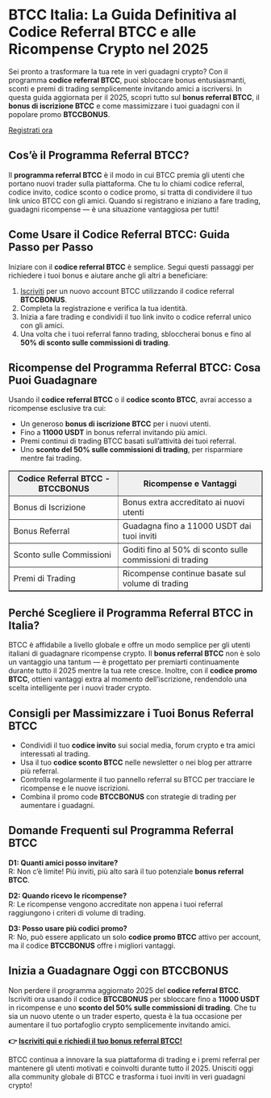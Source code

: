 
<h1>BTCC Italia: La Guida Definitiva al Codice Referral BTCC e alle Ricompense Crypto nel 2025</h1>
<p>
Sei pronto a trasformare la tua rete in veri guadagni crypto? Con il programma <strong>codice referral BTCC</strong>, puoi sbloccare bonus entusiasmanti, sconti e premi di trading semplicemente invitando amici a iscriversi. In questa guida aggiornata per il 2025, scopri tutto sul <strong>bonus referral BTCC</strong>, il <strong>bonus di iscrizione BTCC</strong> e come massimizzare i tuoi guadagni con il popolare promo <strong>BTCCBONUS</strong>.
</p>
<p><a href="https://partner.btcc.com/us/c/BTCCBONUS/9303" target="_blank">Registrati ora</a></p>

<img src="https://images.mirror-media.xyz/publication-images/mOyzTHo__cWXepjeKkd-v.png?height=500&amp;width=1000" decoding="async" data-nimg="fill" class="css-xah9so" style="position: absolute; inset: 0px; box-sizing: border-box; padding: 0px; border: none; margin: auto; display: block; width: 0px; height: 0px; min-width: 100%; max-width: 100%; min-height: 100%; max-height: 100%;">
<h2>Cos’è il Programma Referral BTCC?</h2>
<p>
Il <strong>programma referral BTCC</strong> è il modo in cui BTCC premia gli utenti che portano nuovi trader sulla piattaforma. Che tu lo chiami codice referral, codice invito, codice sconto o codice promo, si tratta di condividere il tuo link unico BTCC con gli amici. Quando si registrano e iniziano a fare trading, guadagni ricompense — è una situazione vantaggiosa per tutti!
</p>
<h2>Come Usare il Codice Referral BTCC: Guida Passo per Passo</h2>
<p>Iniziare con il <strong>codice referral BTCC</strong> è semplice. Segui questi passaggi per richiedere i tuoi bonus e aiutare anche gli altri a beneficiare:</p>
<ol>
<li><a href="https://partner.btcc.com/us/c/BTCCBONUS/9303" target="_blank" rel="noopener noreferrer">Iscriviti</a> per un nuovo account BTCC utilizzando il codice referral <strong>BTCCBONUS</strong>.</li>
<li>Completa la registrazione e verifica la tua identità.</li>
<li>Inizia a fare trading e condividi il tuo link invito o codice referral unico con gli amici.</li>
<li>Una volta che i tuoi referral fanno trading, sbloccherai bonus e fino al <strong>50% di sconto sulle commissioni di trading</strong>.</li>
</ol>
<h2>Ricompense del Programma Referral BTCC: Cosa Puoi Guadagnare</h2>
<p>Usando il <strong>codice referral BTCC</strong> o il <strong>codice sconto BTCC</strong>, avrai accesso a ricompense esclusive tra cui:</p>
<ul>
<li>Un generoso <strong>bonus di iscrizione BTCC</strong> per i nuovi utenti.</li>
<li>Fino a <strong>11000 USDT</strong> in bonus referral invitando più amici.</li>
<li>Premi continui di trading BTCC basati sull’attività dei tuoi referral.</li>
<li>Uno <strong>sconto del 50% sulle commissioni di trading</strong>, per risparmiare mentre fai trading.</li>
</ul>
<table border="1" cellpadding="8" cellspacing="0" style="border-collapse: collapse; width: 100%; max-width: 600px;">
<thead>
<tr style="background-color: #f0f0f0;">
<th>Codice Referral BTCC - BTCCBONUS</th>
<th>Ricompense e Vantaggi</th>
</tr>
</thead>
<tbody>
<tr>
<td>Bonus di Iscrizione</td>
<td>Bonus extra accreditato ai nuovi utenti</td>
</tr>
<tr>
<td>Bonus Referral</td>
<td>Guadagna fino a 11000 USDT dai tuoi inviti</td>
</tr>
<tr>
<td>Sconto sulle Commissioni</td>
<td>Goditi fino al 50% di sconto sulle commissioni di trading</td>
</tr>
<tr>
<td>Premi di Trading</td>
<td>Ricompense continue basate sul volume di trading</td>
</tr>
</tbody>
</table>
<h2>Perché Scegliere il Programma Referral BTCC in Italia?</h2>
<p>
BTCC è affidabile a livello globale e offre un modo semplice per gli utenti italiani di guadagnare ricompense crypto. Il <strong>bonus referral BTCC</strong> non è solo un vantaggio una tantum — è progettato per premiarti continuamente durante tutto il 2025 mentre la tua rete cresce. Inoltre, con il <strong>codice promo BTCC</strong>, ottieni vantaggi extra al momento dell’iscrizione, rendendolo una scelta intelligente per i nuovi trader crypto.
</p>
<h2>Consigli per Massimizzare i Tuoi Bonus Referral BTCC</h2>
<ul>
<li>Condividi il tuo <strong>codice invito</strong> sui social media, forum crypto e tra amici interessati al trading.</li>
<li>Usa il tuo <strong>codice sconto BTCC</strong> nelle newsletter o nei blog per attrarre più referral.</li>
<li>Controlla regolarmente il tuo pannello referral su BTCC per tracciare le ricompense e le nuove iscrizioni.</li>
<li>Combina il promo code <strong>BTCCBONUS</strong> con strategie di trading per aumentare i guadagni.</li>
</ul>
<h2>Domande Frequenti sul Programma Referral BTCC</h2>
<p><strong>D1: Quanti amici posso invitare?</strong><br />
R: Non c’è limite! Più inviti, più alto sarà il tuo potenziale <strong>bonus referral BTCC</strong>.</p>
<p><strong>D2: Quando ricevo le ricompense?</strong><br />
R: Le ricompense vengono accreditate non appena i tuoi referral raggiungono i criteri di volume di trading.</p>
<p><strong>D3: Posso usare più codici promo?</strong><br />
R: No, può essere applicato un solo <strong>codice promo BTCC</strong> attivo per account, ma il codice <strong>BTCCBONUS</strong> offre i migliori vantaggi.</p>
<h2>Inizia a Guadagnare Oggi con BTCCBONUS</h2>
<p>
Non perdere il programma aggiornato 2025 del <strong>codice referral BTCC</strong>. Iscriviti ora usando il codice <strong>BTCCBONUS</strong> per sbloccare fino a <strong>11000 USDT</strong> in ricompense e uno <strong>sconto del 50% sulle commissioni di trading</strong>. Che tu sia un nuovo utente o un trader esperto, questa è la tua occasione per aumentare il tuo portafoglio crypto semplicemente invitando amici.
</p>
<p><strong>👉 <a href="https://partner.btcc.com/us/c/BTCCBONUS/9303" target="_blank" rel="noopener noreferrer">Iscriviti qui e richiedi il tuo bonus referral BTCC!</a></strong></p>
<p>
BTCC continua a innovare la sua piattaforma di trading e i premi referral per mantenere gli utenti motivati e coinvolti durante tutto il 2025. Unisciti oggi alla community globale di BTCC e trasforma i tuoi inviti in veri guadagni crypto!
</p>
</article>
</body>
</html>
